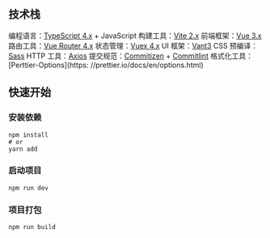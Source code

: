 ## 技术栈

编程语言：[TypeScript 4.x](https://www.typescriptlang.org/zh/) + JavaScript
构建工具：[Vite 2.x](https://cn.vitejs.dev/guide/)
前端框架：[Vue 3.x](https://www.vue3js.cn/docs/zh/guide/installation.html)
路由工具：[Vue Router 4.x](https://next.router.vuejs.org/zh/guide/#javascript)
状态管理：[Vuex 4.x](https://next.vuex.vuejs.org/zh/index.html)
UI 框架：[Vant3](https://vant-contrib.gitee.io/vant/v3/#/zh-CN/home)
CSS 预编译：[Sass](https://sass.bootcss.com/documentation)
HTTP 工具：[Axios](https://axios-http.com/)
提交规范：[Commitizen](http://commitizen.github.io/cz-cli/) + [Commitlint](https://commitlint.js.org/#/)
格式化工具：[Perttier-Options](https: //prettier.io/docs/en/options.html)

## 快速开始

### 安装依赖

```
npm install
# or
yarn add
```

### 启动项目

```
npm run dev
```

### 项目打包

```
npm run build
```